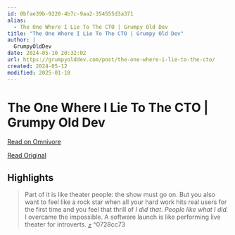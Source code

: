 ```yaml
---
id: 0bfae39b-9220-4b7c-9aa2-354555d3a371
alias:
  - The One Where I Lie To The CTO | Grumpy Old Dev
title: "The One Where I Lie To The CTO | Grumpy Old Dev"
author: |
  GrumpyOldDev
date: 2024-05-10 20:32:02
url: https://grumpyolddev.com/post/the-one-where-i-lie-to-the-cto/
created: 2024-05-12
modified: 2025-01-18
---
```


# The One Where I Lie To The CTO | Grumpy Old Dev

[Read on Omnivore](https://omnivore.app/me/the-one-where-i-lie-to-the-cto-grumpy-old-dev-18f63fdb3a6)

[Read Original](https://grumpyolddev.com/post/the-one-where-i-lie-to-the-cto/)

## Highlights

> Part of it is like theater people: the show must go on. But you also want to feel like a rock star when all your hard work hits real users for the first time and you feel that thrill of _I did that_. _People like what I did._ I overcame the impossible. A software launch is like performing live theater for introverts. [⤴️](https://omnivore.app/me/the-one-where-i-lie-to-the-cto-grumpy-old-dev-18f63fdb3a6#0728cc73-7c2a-4207-bff7-438247f8de75) ^0728cc73

